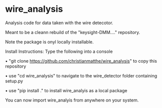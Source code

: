 # wire_analysis

Analysis code for data taken with the wire detecotor.

Meant to be a cleann rebuild of the "keysight-DMM...." repository.

Note the package is onyl locally installable. 

Install Instructions: Type the following into a console

• "git clone https://github.com/christianmatthe/wire_analysis" to copy this repository

• use "cd wire_analysis" to navigate to the wire_detector folder containing setup.py

• use "pip install ." to install wire_analyis as a local package

You can now import wire_analyis from anywhere on your system.
